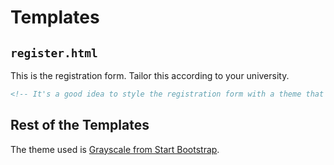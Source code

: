 # Templates

## `register.html`
This is the registration form. Tailor this according to your university.
```html
<!-- It's a good idea to style the registration form with a theme that is familiar to users and can get their trust.-->
```

## Rest of the Templates
The theme used is [Grayscale from Start Bootstrap](https://startbootstrap.com/themes/grayscale/).